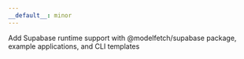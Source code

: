 ```yaml
---
__default__: minor
---
```


Add Supabase runtime support with @modelfetch/supabase package, example applications, and CLI templates
